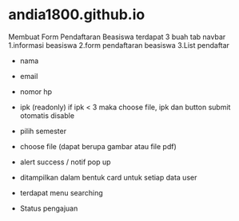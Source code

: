 # andia1800.github.io
Membuat Form Pendaftaran Beasiswa
terdapat 3 buah tab navbar
1.informasi beasiswa 
2.form pendaftaran beasiswa
3.List pendaftar
- nama
- email
- nomor hp
- ipk (readonly) if ipk < 3 maka choose file, ipk dan button submit otomatis disable
- pilih semester
- choose file (dapat berupa gambar atau file pdf)
- alert success / notif pop up

 - ditampilkan dalam bentuk card untuk setiap data user
 - terdapat menu searching
 - Status pengajuan
  
